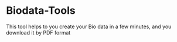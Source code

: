 # Biodata-Tools
This tool helps to you create your Bio data in a few minutes, and you download it by PDF format
